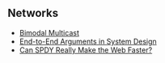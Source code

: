 ## Networks

* [Bimodal Multicast](http://www.csl.mtu.edu/cs6461/www/Reading/Birman99.pdf)
* [End-to-End Arguments in System Design](http://www.reed.com/dpr/locus/Papers/EndtoEnd.html)
* [Can SPDY Really Make the Web Faster?](http://www.comp.lancs.ac.uk/~elkhatib//Docs/2014.06_Netw.pdf)
